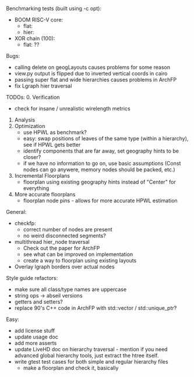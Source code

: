 Benchmarking tests (built using -c opt):
 - BOOM RISC-V core:
   - flat: 
   - hier: 
 - XOR chain (100):
   - flat: ??

Bugs:
 - calling delete on geogLayouts causes problems for some reason
 - view.py output is flipped due to inverted vertical coords in cairo
 - passing super flat and wide hierarchies causes problems in ArchFP
 - fix Lgraph hier traversal

TODOs:
0. Verification
   - check for insane / unrealistic wirelength metrics
1. Analysis
2. Optimization
   - use HPWL as benchmark?
   - easy: swap positions of leaves of the same type (within a hierarchy), see if HPWL gets better
   - identify components that are far away, set geography hints to be closer?
   - if we have no information to go on, use basic assumptions (Const nodes can go anywere, memory nodes should be packed, etc.)
3. Incremental Floorplans
   - floorplan using existing geography hints instead of "Center" for everything
4. More accurate floorplans
   - floorplan node pins - allows for more accurate HPWL estimation

General:
 - checkfp:
   - correct number of nodes are present
   - no weird disconnected segments?
 - multithread hier_node traversal
   - Check out the paper for ArchFP
   - see what can be improved on implementation
   - create a way to floorplan using existing layouts
 - Overlay lgraph borders over actual nodes

Style guide refactors:
 - make sure all class/type names are uppercase
 - string ops -> abseil versions
 - getters and setters?
 - replace 90's C++ code in ArchFP with std::vector / std::unique_ptr?

Easy:
 - add license stuff
 - update usage doc
 - add more asserts
 - update LiveHD doc on hierarchy traversal - mention if you need advanced global hierarchy tools, just extract the htree itself.
 - write gtest test cases for both simple and regular hierarchy files
   - make a floorplan and check it, basically
